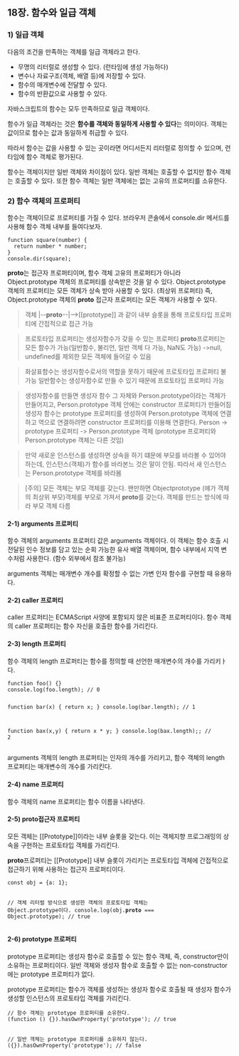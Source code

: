 <h2 id="18장-함수와-일급-객체">18장. 함수와 일급 객체</h2>
<h3 id="1-일급-객체">1) 일급 객체</h3>
<p>다음의 조건을 만족하는 객체를 일급 객체라고 한다. </p>
<ul>
<li>무명의 리터럴로 생성할 수 있다. (런타임에 생성 가능하다)</li>
<li>변수나 자료구조(객체, 배열 등)에 저장할 수 있다. </li>
<li>함수의 매개변수에 전달할 수 있다.</li>
<li>함수의 반환값으로 사용할 수 있다.</li>
</ul>
<p>자바스크립트의 함수는 모두 만족하므로 일급 객체이다. </p>
<p>함수가 일급 객체라는 것은 <strong>함수를 객체와 동일하게 사용할 수 있다</strong>는 의미이다. 
객체는 값이므로 함수는 값과 동일하게 취급할 수 있다.</p>
<p>따라서 함수는 값을 사용할 수 있는 곳이라면 어디서든지 리터럴로 정의할 수 있으며, 런타임에 함수 객체로 평가된다. </p>
<p>함수는 객체이지만 일반 객체와 차이점이 있다. 
일반 객체는 호출할 수 없지만 함수 객체는 호출할 수 있다. 
또한 함수 객체는 일반 객체에는 없는 고유의 프로퍼티를 소유한다. </p>
<h3 id="2-함수-객체의-프로퍼티">2) 함수 객체의 프로퍼티</h3>
<p>함수는 객체이므로 프로퍼티를 가질 수 있다. 
브라우저 콘솔에서 console.dir 메서드를 사용해 함수 객체 내부를 들여다보자.</p>
<pre><code class="language-javascript">function square(number) {
  return number * number;
}
console.dir(square); </code></pre>
<p><strong><strong>proto</strong></strong>는 접근자 프로퍼티이며, 함수 객체 고유의 프로퍼티가 아니라 Object.prototype 객체의 프로퍼티를 상속받은 것을 알 수 있다. 
Object.prototype 객체의 프로퍼티는 모든 객체가 상속 받아 사용할 수 있다. (최상위 프로퍼티)
즉, Object.prototype 객체의 <strong><strong>proto</strong></strong> 접근자 프로퍼티는 모든 객체가 사용할 수 있다. </p>
<blockquote>
<p>객체 |--<strong>proto</strong>--|--&gt;[[prototype]]
과 같이 내부 슬롯을 통해 프로토타입 프로퍼티에 간접적으로 접근 가능</p>
</blockquote>
<blockquote>
<p>프로토타입 프로퍼티는 생성자함수가 갖을 수 있는 프로퍼티
<strong><strong>proto</strong></strong>프로퍼티는 모든 함수가 가능(일반함수, 불리언, 일반 객체 다 가능, NaN도 가능) -&gt;null, undefined를 제외한 모든 객체에 들어갈 수 있음</p>
</blockquote>
<blockquote>
<p>화살표함수는 생성자함수로서의 역할을 못하기 때문에 프로토타입 프로퍼티 불가능
일반함수는 생성자함수로 만들 수 있기 때문에 프로토타입 프로퍼티 가능</p>
</blockquote>
<blockquote>
<p>생성자함수를 만들면 생성자 함수 그 자체와 Person.prototype이라는 객체가 만들어지고, 
Person.prototype 객체 안에는 constructor 프로퍼티가 만들어짐
생성자 함수는 prototype 프로퍼티를 생성하여 Person.prototype 객체에 연결하고 역으로 연결하려면 constructor 프로퍼티를 이용해 연결한다. 
Person -&gt; prototype 프로퍼티 -&gt; Person.prototype 객체
(prototype 프로퍼티와 Person.prototype 객체는 다른 것임)</p>
</blockquote>
<blockquote>
<p>만약 새로운 인스턴스를 생성하면 상속을 하기 떄문에 부모를 바라볼 수 있어야 하는데, 인스턴스(객체)가 함수를 바라본느 것은 말이 안됨.
따라서 새 인스턴스는 Person.prototype 객체를 바라봄</p>
</blockquote>
<blockquote>
<p>[주의] 
모든 객체는 부모 객체를 갖는다. 
왠만하면 Objectprototype (얘가 객체의 최상위 부모)객체를 부모로 가져서 <strong><strong>proto</strong></strong>를 갖는다.
객체를 만드는 방식에 따라 부모 객체 다름</p>
</blockquote>
<h4 id="2-1-arguments-프로퍼티">2-1) arguments 프로퍼티</h4>
<p>함수 객체의 arguments 프로퍼티 값은 arguments 객체이다.
이 객체는 함수 호출 시 전달된 인수 정보를 담고 있는 순회 가능한 유사 배열 객체이며, 함수 내부에서 지역 변수처럼 사용한다. (함수 외부에서 참조 불가능)</p>
<p>arguments 객체는 매개변수 개수를 확정할 수 없는 가변 인자 함수를 구현할 때 유용하다. </p>
<h4 id="2-2-caller-프로퍼티">2-2) caller 프로퍼티</h4>
<p>caller 프로퍼티는 ECMAScript 사양에 포함되지 않은 비표준 프로퍼티이다. 
함수 객체의 caller 프로퍼티는 함수 자신을 호출한 함수를 가리킨다. </p>
<h4 id="2-3-length-프로퍼티">2-3) length 프로퍼티</h4>
<p>함수 객체의 length 프로퍼티는 함수를 정의할 때 선언한 매개변수의 개수를 가리키ㅏ다.</p>
<pre><code class="language-javascript">function foo() {}
console.log(foo.length); // 0

function bar(x) {
  return x;
}
console.log(bar.length); // 1

function bax(x,y) {
  return x * y;
}
console.log(bax.length);; // 2</code></pre>
<p>arguments 객체의 length 프로퍼티는 인자의 개수를 가리키고, 
함수 객체의 length 프로퍼티는 매개변수의 개수를 가리킨다.</p>
<h4 id="2-4-name-프로퍼티">2-4) name 프로퍼티</h4>
<p>함수 객체의 name 프로퍼티는 함수 이름을 나타낸다. </p>
<h4 id="2-5-proto접근자-프로퍼티">2-5) <strong><strong>proto</strong></strong>접근자 프로퍼티</h4>
<p>모든 객체는 [[Prototype]]이라는 내부 슬롯을 갖는다. 이는 객체지향 프로그래밍의 상속을 구현하는 프로토타입 객체를 가리킨다. </p>
<p><strong><strong>proto</strong></strong>프로퍼티는 [[Prototype]] 내부 슬롯이 가리키는 프로토타입 객체에 간접적으로 접근하기 위해 사용하는 접근자 프로퍼티이다. </p>
<pre><code class="language-javascript">const obj = {a: 1};

// 객체 리터럴 방식으로 생성한 객체의 프로토타입 객체는 Object.prototype이다.
console.log(obj.__proto__ === Object.prototype); // true</code></pre>
<h4 id="2-6-prototype-프로퍼티">2-6) prototype 프로퍼티</h4>
<p>prototype 프로퍼티는 생성자 함수로 호출할 수 있는 함수 객체, 
즉, constructor만이 소유하는 프로퍼티이다. 
일반 객체와 생성자 함수로 호출할 수 없는 non-constructor에는 prototype 프로퍼티가 없다. </p>
<p>prototype 프로퍼티는 함수가 객체를 생성하는 생성자 함수로 호출될 때 생성자 함수가 생성할 인스턴스의 프로토타입 객체를 가리킨다. </p>
<pre><code class="language-javascript">// 함수 객체는 prototype 프로퍼티를 소유한다. 
(function () {}).hasOwnProperty('prototype'); // true

// 일반 객체는 prototype 프로퍼티를 소유하지 않는다.
({}).hasOwnProperty('prototype'); // false</code></pre>